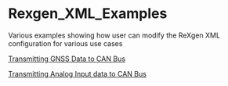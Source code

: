 # Rexgen\_XML\_Examples

Various examples showing how user can modify the ReXgen XML configuration for various use cases

[Transmitting GNSS Data to CAN Bus](GNSS2CAN/)

[Transmitting Analog Input data to CAN Bus](ADC2CAN/)

